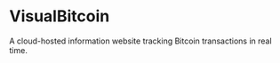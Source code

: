 VisualBitcoin
==============

A cloud-hosted information website tracking Bitcoin transactions in real time.
